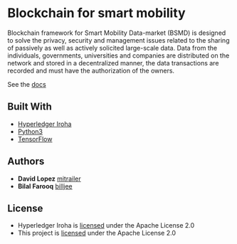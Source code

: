 # Blockchain for smart mobility
Blockchain framework for Smart Mobility Data-market (BSMD) is designed to solve the privacy, security and management 
issues related to the sharing of passively as well as actively solicited large-scale data. Data from the individuals, 
governments, universities and companies are distributed on the network and stored in a decentralized manner, 
the data transactions are recorded and must have the authorization of the owners.

See the [docs](https://bsmd.readthedocs.io)

## Built With

* [Hyperledger Iroha](https://github.com/hyperledger/iroha)
* [Python3](https://www.python.org/download/releases/3.0/)
* [TensorFlow](https://www.tensorflow.org/)

## Authors

* **David Lopez** [mitrailer](https://github.com/mitrailer)
* **Bilal Farooq** [billjee](https://github.com/billjee/)

## License

* Hyperledger Iroha is [licensed](https://github.com/hyperledger/iroha/blob/master/LICENSE) under the Apache License 2.0 
* This project is [licensed](LICENSE.md) under the Apache License 2.0
